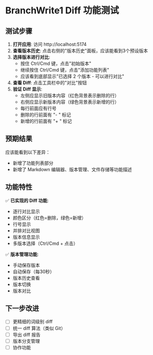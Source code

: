 # BranchWrite1 Diff 功能测试

## 测试步骤

1. **打开应用**: 访问 http://localhost:5174
2. **查看版本历史**: 点击右侧的"版本历史"面板，应该能看到3个预设版本
3. **选择版本进行对比**:
   - 按住 Ctrl/Cmd 键，点击"初始版本"
   - 继续按住 Ctrl/Cmd 键，点击"添加功能列表"
   - 应该看到底部显示"已选择 2 个版本 - 可以进行对比"
4. **查看 Diff**: 点击工具栏中的"对比"按钮
5. **验证 Diff 显示**:
   - 左侧应显示旧版本内容（红色背景表示删除的行）
   - 右侧应显示新版本内容（绿色背景表示新增的行）
   - 每行前面应有行号
   - 删除的行前面有 "- " 标记
   - 新增的行前面有 "+ " 标记

## 预期结果

应该能看到以下差异：
- 新增了功能列表部分
- 新增了 Markdown 编辑器、版本管理、文件存储等功能描述

## 功能特性

✅ **已实现的 Diff 功能**:
- 逐行对比显示
- 颜色区分（红色=删除，绿色=新增）
- 行号显示
- 并排对比视图
- 版本信息显示
- 多版本选择（Ctrl/Cmd + 点击）

✅ **版本管理功能**:
- 手动保存版本
- 自动保存（每30秒）
- 版本历史查看
- 版本切换
- 版本对比

## 下一步改进

- [ ] 更精细的词级别 diff
- [ ] 统一 diff 算法（类似 Git）
- [ ] 导出 diff 报告
- [ ] 版本分支管理
- [ ] 协作功能
